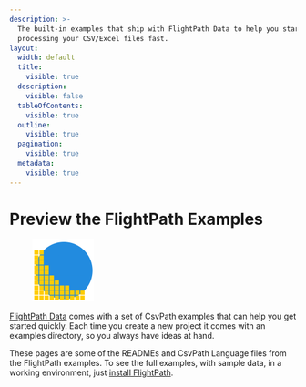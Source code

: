 ```yaml
---
description: >-
  The built-in examples that ship with FlightPath Data to help you start
  processing your CSV/Excel files fast.
layout:
  width: default
  title:
    visible: true
  description:
    visible: false
  tableOfContents:
    visible: true
  outline:
    visible: true
  pagination:
    visible: true
  metadata:
    visible: true
---
```


# Preview the FlightPath Examples

<figure><img src="../../../.gitbook/assets/logo-image-only.png" alt="" width="108"><figcaption></figcaption></figure>

[FlightPath Data](../../get-the-flightpath-app.md) comes with a set of CsvPath examples that can help you get started quickly. Each time you create a new project it comes with an examples directory, so you always have ideas at hand.

These pages are some of the READMEs and CsvPath Language files from the FlightPath examples. To see the full examples, with sample data, in a working environment, just [install FlightPath](https://www.flightpathdata.com/).&#x20;

<figure><img src="../../../.gitbook/assets/Screenshot 2025-08-26 at 11.47.31 AM.png" alt=""><figcaption></figcaption></figure>

